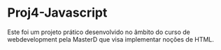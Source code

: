 # Proj4-Javascript

 Este foi um projeto prático desenvolvido no âmbito do curso de webdevelopment pela MasterD que visa implementar noções de HTML.
